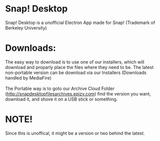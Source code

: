 # Snap! Desktop
Snap! Desktop is a unofficial Electron App made for Snap! (Trademark of Berkeley University)

# Downloads:
The easy way to download is to use one of our installers, which will download and proparly place the files where they need to be. The latest non-portable version can be download via our Installers (Downloads handled by MediaFire)
<br><br>
The Portable way is to goto our Archive Cloud Folder (http://snapdesktopfilesarchives.epizy.com) find the version you want, download it, and shove it on a USB stick or something.

# NOTE!
Since this is unoffical, it might be a version or two behind the latest.
